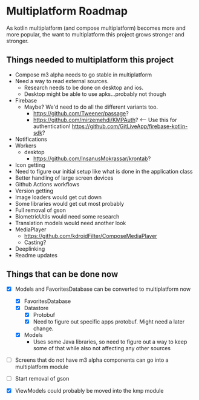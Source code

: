 # Multiplatform Roadmap

As kotlin multiplatform (and compose multiplatform) becomes more and more popular, the want to
multiplatform this project grows stronger and stronger.

## Things needed to multiplatform this project

- Compose m3 alpha needs to go stable in multiplatform
- Need a way to read external sources.
    - Research needs to be done on desktop and ios.
    - Desktop might be able to use apks...probably not though
- Firebase
    - Maybe? We'd need to do all the different variants too.
        - https://github.com/Tweener/passage?
      - https://github.com/mirzemehdi/KMPAuth? <-- Use this for authentication!
        https://github.com/GitLiveApp/firebase-kotlin-sdk?
- Notifications
- Workers
  - desktop
    - https://github.com/InsanusMokrassar/krontab?
- Icon getting
- Need to figure our initial setup like what is done in the application class
- Better handling of large screen devices
- Github Actions workflows
- Version getting
- Image loaders would get cut down
- Some libraries would get cut most probably
- Full removal of gson
- BiometricUtils would need some research
- Translation models would need another look
- MediaPlayer
    - https://github.com/kdroidFilter/ComposeMediaPlayer
    - Casting?
- Deeplinking
- Readme updates

## Things that can be done now

- [x] Models and FavoritesDatabase can be converted to multiplatform now
  - [x] FavoritesDatabase
  - [x] Datastore
    - [x] Protobuf
    - [x] Need to figure out specific apps protobuf. Might need a later change.
  - [x] Models
    - Uses some Java libraries, so need to figure out a way to keep some of that while also not
      affecting any other sources
- [ ] Screens that do not have m3 alpha components can go into a multiplatform module
- [ ] Start removal of gson
- [x] ViewModels could probably be moved into the kmp module



